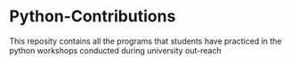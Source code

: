 # Python-Contributions
This reposity contains all the programs that students have practiced in the python workshops conducted during university out-reach
